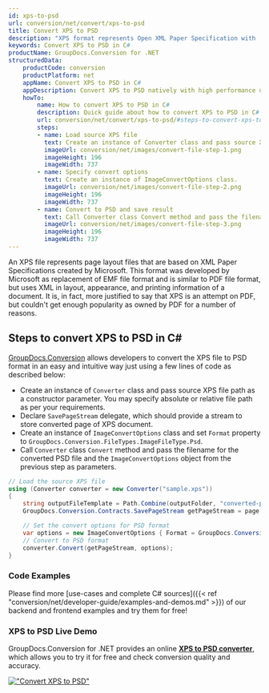 ```yaml
---
id: xps-to-psd
url: conversion/net/convert/xps-to-psd
title: Convert XPS to PSD
description: "XPS format represents Open XML Paper Specification with .xps extension. Learn how to convert XPS to PSD file programmatically in C# language using GroupDocs.Conversion for .NET library."
keywords: Convert XPS to PSD in C#
productName: GroupDocs.Conversion for .NET
structuredData:
    productCode: conversion
    productPlatform: net
    appName: Convert XPS to PSD in C#
    appDescription: Convert XPS to PSD natively with high performance using C# language and server side GroupDocs.Conversion for .NET APIs, without the use of any software like Microsoft or Open Office.
    howTo:
        name: How to convert XPS to PSD in C# 
        description: Quick guide about how to convert XPS to PSD in C# with high performance and accuracy.
        url: conversion/net/convert/xps-to-psd/#steps-to-convert-xps-to-psd-in-c
        steps:
        - name: Load source XPS file 
          text: Create an instance of Converter class and pass source XPS file path as a constructor parameter. You may specify absolute or relative file path as per your requirements. 
          imageUrl: conversion/net/images/convert-file-step-1.png
          imageHeight: 196
          imageWidth: 737
        - name: Specify convert options 
          text: Create an instance of ImageConvertOptions class.
          imageUrl: conversion/net/images/convert-file-step-2.png
          imageHeight: 196
          imageWidth: 737
        - name: Convert to PSD and save result 
          text: Call Converter class Convert method and pass the filename for the converted HTML file and the ImageConvertOptions object from the previous step as parameters.
          imageUrl: conversion/net/images/convert-file-step-3.png
          imageHeight: 196
          imageWidth: 737
---
```


An XPS file represents page layout files that are based on XML Paper Specifications created by Microsoft. This format was developed by Microsoft as replacement of EMF file format and is similar to PDF file format, but uses XML in layout, appearance, and printing information of a document. It is, in fact, more justified to say that XPS is an attempt on PDF, but couldn't get enough popularity as owned by PDF for a number of reasons.

## Steps to convert XPS to PSD in C#

[GroupDocs.Conversion](https://products.groupdocs.com/conversion/net) allows developers to convert the XPS file to PSD format in an easy and intuitive way just using a few lines of code as described below:

* Create an instance of `Converter` class and pass source XPS file path as a constructor parameter. You may specify absolute or relative file path as per your requirements. 
* Declare `SavePageStream` delegate, which should provide a stream to store converted page of XPS document.
* Create an instance of `ImageConvertOptions` class and set `Format` property to `GroupDocs.Conversion.FileTypes.ImageFileType.Psd`.
* Call `Converter` class `Convert` method and pass the filename for the converted PSD file and the `ImageConvertOptions` object from the previous step as parameters.

```csharp
// Load the source XPS file
using (Converter converter = new Converter("sample.xps"))
{
    string outputFileTemplate = Path.Combine(outputFolder, "converted-page-{0}.psd");
    GroupDocs.Conversion.Contracts.SavePageStream getPageStream = page => new FileStream(string.Format(outputFileTemplate, page), FileMode.Create);

    // Set the convert options for PSD format
    var options = new ImageConvertOptions { Format = GroupDocs.Conversion.FileTypes.ImageFileType.Psd };   
    // Convert to PSD format
    converter.Convert(getPageStream, options);
}
```

### Code Examples

Please find more [use-cases and complete C# sources]({{< ref "conversion/net/developer-guide/examples-and-demos.md" >}}) of our backend and frontend examples and try them for free!

### XPS to PSD Live Demo

GroupDocs.Conversion for .NET provides an online [**XPS to PSD converter**](https://products.groupdocs.app/conversion/xps-to-psd), which allows you to try it for free and check conversion quality and accuracy.

[!["Convert XPS to PSD"](conversion/net/images/convert-to-psd/convert-xps-to-psd.png)](https://products.groupdocs.app/conversion/xps-to-psd)